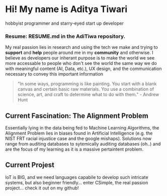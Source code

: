 # Hi! My name is Aditya Tiwari
hobbyist programmer and starry-eyed start up developer

### Resume: RESUME.md in the AdiTiwa repository.

My real passion lies in research and using the tech we make and trying to **support** and **help** people around me in my **community** and otherwise. I believe as developers our inherant purpose is to make the world we see more accessable to people who don't see the world the same way we do with meaningful content (AI, Data, etc.), UX design, and the communication necessary to convey this important information

> "In some ways, programming is like painting. You start with a blank canvas and certain basic raw materials. You use a combination of science, art, and craft to determine what to do with them." - Andrew Hunt

## Current Fascination: The Alignment Problem
Essentially lying in the data being fed to Machine Learning Algorithms, the Alignment Problem lies in biases found in Artificial Intelligence (e.g. the NIST FRT racial injustice case and the google mishaps). Solutions now range from auditing databases to sytemically auditing databases (oh..) and are the focus of my learning as it is a massive pertaintent problem.

## Current Projest
IoT is BIG, and we need languages capabile to develop such intricate systems, but also beginner friendly... enter CSimple, the real passion project... check it out on my github!

<!---
AdiTiwa/AdiTiwa is a ✨ special ✨ repository because its `README.md` (this file) appears on your GitHub profile.
You can click the Preview link to take a look at your changes.
--->
